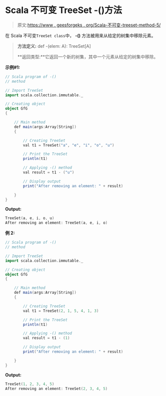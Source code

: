 # Scala 不可变 TreeSet -()方法

> 原文:[https://www . geesforgeks . org/Scala-不可变-treeset-method-5/](https://www.geeksforgeeks.org/scala-immutable-treeset-method-5/)

在 Scala 不可变`TreeSet class`中， **-()** 方法被用来从给定的树集中移除元素。

> **方法定义:** def -(elem: A): TreeSet[A]
> 
> **返回类型:**它返回一个新的树集，其中一个元素从给定的树集中移除。

**示例#1:**

```scala
// Scala program of -() 
// method 

// Import TreeSet
import scala.collection.immutable._

// Creating object 
object GfG 
{ 

    // Main method 
    def main(args:Array[String]) 
    { 

        // Creating TreeSet
        val t1 = TreeSet("a", "e", "i", "o", "u") 

        // Print the TreeSet
        println(t1) 

        // Applying -() method  
        val result = t1 - ("u")

        // Display output 
        print("After removing an element: " + result) 

    } 
} 
```

**Output:**

```scala
TreeSet(a, e, i, o, u)
After removing an element: TreeSet(a, e, i, o)

```

**例 2:**

```scala
// Scala program of -() 
// method 

// Import TreeSet
import scala.collection.immutable._

// Creating object 
object GfG 
{ 

    // Main method 
    def main(args:Array[String]) 
    { 

        // Creating TreeSet
        val t1 = TreeSet(2, 1, 5, 4, 1, 3) 

        // Print the TreeSet
        println(t1) 

        // Applying -() method  
        val result = t1 - (1)

        // Display output 
        print("After removing an element: " + result) 

    } 
} 
```

**Output:**

```scala
TreeSet(1, 2, 3, 4, 5)
After removing an element: TreeSet(2, 3, 4, 5)

```